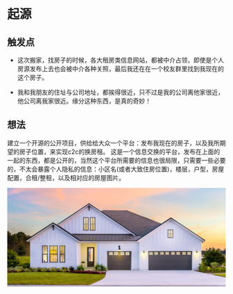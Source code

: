 # 起源

## 触发点

- 这次搬家，找房子的时候，各大租房类信息网站，都被中介占领，即使是个人房源发布上去也会被中介各种关照，最后我还在在一个校友群里找到我现在的这个房子。

- 我和我朋友的住址与公司地址，都挨得很近，只不过是我的公司离他家很近，他公司离我家很近。缘分这种东西，是真的奇妙！

## 想法

建立一个开源的公开项目，供给给大众一个平台：发布我现在的房子，以及我所期望的房子位置，来实现c2c的换房租。
这是一个信息交换的平台，发布在上面的一起的东西，都是公开的，当然这个平台所需要的信息也很局限，只需要一些必要的，不太会暴露个人隐私的信息：小区名(或者大致住房位置)，楼层，户型，房屋配置，合租/整租，以及相对应的房屋图片。

![图片](./img/big_home.jpg)
